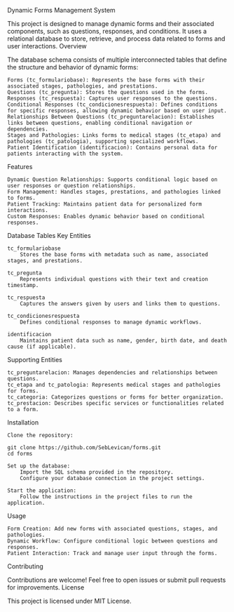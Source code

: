 Dynamic Forms Management System

This project is designed to manage dynamic forms and their associated components, such as questions, responses, and conditions. It uses a relational database to store, retrieve, and process data related to forms and user interactions.
Overview

The database schema consists of multiple interconnected tables that define the structure and behavior of dynamic forms:

    Forms (tc_formulariobase): Represents the base forms with their associated stages, pathologies, and prestations.
    Questions (tc_pregunta): Stores the questions used in the forms.
    Responses (tc_respuesta): Captures user responses to the questions.
    Conditional Responses (tc_condicionesrespuesta): Defines conditions for specific responses, allowing dynamic behavior based on user input.
    Relationships Between Questions (tc_preguntarelacion): Establishes links between questions, enabling conditional navigation or dependencies.
    Stages and Pathologies: Links forms to medical stages (tc_etapa) and pathologies (tc_patologia), supporting specialized workflows.
    Patient Identification (identificacion): Contains personal data for patients interacting with the system.

Features

    Dynamic Question Relationships: Supports conditional logic based on user responses or question relationships.
    Form Management: Handles stages, prestations, and pathologies linked to forms.
    Patient Tracking: Maintains patient data for personalized form interactions.
    Custom Responses: Enables dynamic behavior based on conditional responses.

Database Tables
Key Entities

    tc_formulariobase
        Stores the base forms with metadata such as name, associated stages, and prestations.

    tc_pregunta
        Represents individual questions with their text and creation timestamp.

    tc_respuesta
        Captures the answers given by users and links them to questions.

    tc_condicionesrespuesta
        Defines conditional responses to manage dynamic workflows.

    identificacion
        Maintains patient data such as name, gender, birth date, and death cause (if applicable).

Supporting Entities

    tc_preguntarelacion: Manages dependencies and relationships between questions.
    tc_etapa and tc_patologia: Represents medical stages and pathologies for forms.
    tc_categoria: Categorizes questions or forms for better organization.
    tc_prestacion: Describes specific services or functionalities related to a form.

Installation

    Clone the repository:

    git clone https://github.com/SebLevican/forms.git
    cd forms

    Set up the database:
        Import the SQL schema provided in the repository.
        Configure your database connection in the project settings.

    Start the application:
        Follow the instructions in the project files to run the application.

Usage

    Form Creation: Add new forms with associated questions, stages, and pathologies.
    Dynamic Workflow: Configure conditional logic between questions and responses.
    Patient Interaction: Track and manage user input through the forms.

Contributing

Contributions are welcome! Feel free to open issues or submit pull requests for improvements.
License

This project is licensed under MIT License.
